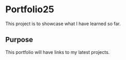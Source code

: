 # Portfolio25
This project is to showcase what I have learned so far. 
## Purpose
This portfolio will have links to my latest projects.
## 